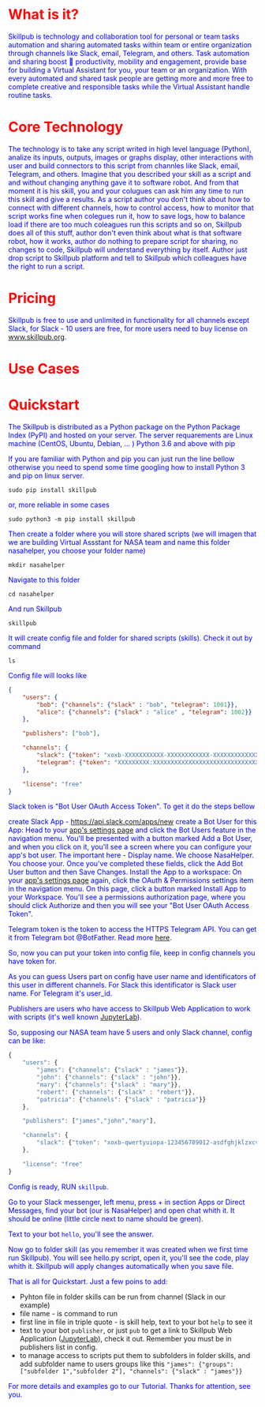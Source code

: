 <style
  type="text/css">
h1 {color:red;}

p {color:blue;}
</style>

# What is it?

Skillpub is technology and collaboration tool for personal or team tasks automation and sharing automated tasks within team or entire organization through channels like Slack, email, Telegram, and others. Task automation and sharing boost :rocket: productivity, mobility and engagement, provide base for building a Virtual Assistant for you, your team or an organization. With every automated and shared task people are getting more and more free to complete creative and responsible tasks while the Virtual Assistant handle routine tasks.    

#  Core Technology 

The technology is to take any script writed in high level language (Python), analize its inputs, outputs, images or graphs display, other interactions with user and build connectors to this script from channles like Slack, email, Telegram, and others. Imagine that you described your skill as a script and and without changing anything gave it to software robot. And from that moment it is his skill, you and your colugues can ask him any time to run this skill and give a results.
As a script author you don't think about how to connect with different channels, how to control access, how to monitor that script works fine when colegues run it, how to save logs, how to balance load if there are too much coleagues run this scripts and so on, Skillpub does all of this stuff, author don't even think about what is that software robot, how it works, author do nothing to prepare script for sharing, no changes to code, Skillpub will understand everything by itself. Author just drop script to Skillpub platform and tell to Skillpub which colleagues have the right to run a script.

# Pricing

Skillpub is free to use and unlimited in functionality for all channels except Slack, for Slack - 10 users are free, for more users need to buy license on www.skillpub.org.

# Use Cases


# Quickstart

The Skillpub is distributed as a Python package on the Python Package Index (PyPI) and hosted on your server. 
The server requarements are 
  Linux machine (CentOS, Ubuntu, Debian, ... )
  Python 3.6 and above with pip

If you are familiar with Python and pip you can just run the line bellow otherwise you need to spend some time googling how to install Python 3 and pip on linux server.
```
sudo pip install skillpub
```
or, more reliable in some cases
```
sudo python3 -m pip install skillpub
```
Then create a folder where you will store shared scripts (we will imagen that we are building Virtual Assstant for NASA team and name this folder nasahelper, you choose your folder name)
```
mkdir nasahelper
```
Navigate to this folder
```
cd nasahelper
```
And run Skillpub
```
skillpub
```
It will create config file and folder for shared scripts (skills).
Check it out by command
```
ls
```
Config file will looks like 

```json
{
    "users": {
        "bob": {"channels": {"slack" : "bob", "telegram": 1001}},
        "alice": {"channels": {"slack" : "alice" , "telegram": 1002}}
    },

    "publishers": ["bob"],

    "channels": {
        "slack": {"token": "xoxb-XXXXXXXXXXX-XXXXXXXXXXXX-XXXXXXXXXXXXXXXXXXXXXX"},
        "telegram": {"token": "XXXXXXXXX:XXXXXXXXXXXXXXXXXXXXXXXXXXXXXXXXXXX"}
    },

    "license": "free"
}
```
Slack token is "Bot User OAuth Access Token". To get it do the steps bellow

create Slack App - https://api.slack.com/apps/new 
create a Bot User for this App:
  Head to your [app's settings page](https://api.slack.com/apps) and click the Bot Users feature in the navigation menu.
  You'll be presented with a button marked Add a Bot User, and when you click on it, you'll see a screen where you can configure your app's bot user.
  The important here - Display name. We choose NasaHelper. You choose your.
  Once you've completed these fields, click the Add Bot User button and then Save Changes.
Install the App to a workspace:
  On your [app's settings page](https://api.slack.com/apps) again, click the OAuth & Permissions settings item in the navigation menu.
  On this page, click a button marked Install App to your Workspace.
  You'll see a permissions authorization page, where you should click Authorize and then you will see your "Bot User OAuth Access Token".

Telegram token is the token to access the HTTPS Telegram API. 
You can get it from Telegram bot @BotFather. Read more [here](https://core.telegram.org/bots).

So, now you can put your token into config file, keep in config channels you have token for.

As you can guess Users part on config have user name and identificators of this user in different channels.
For Slack this identificator is Slack user name. For Telegram it's user_id. 

Publishers are users who have access to Skillpub Web Application to work with scripts (it's well known [JupyterLab](https://jupyterlab.readthedocs.io)).

So, supposing our NASA team have 5 users and only Slack channel, config can be like:

```js
{
    "users": {
        "james": {"channels": {"slack" : "james"}},
        "john": {"channels": {"slack" : "john"}},
        "mary": {"channels": {"slack" : "mary"}},
        "robert": {"channels": {"slack" : "robert"}},
        "patricia": {"channels": {"slack" : "patricia"}}
    },

    "publishers": ["james","john","mary"],

    "channels": {
        "slack": {"token": "xoxb-qwertyuiopa-123456789012-asdfghjklzxcvbnm123456"}
    },

    "license": "free"
}
```
Config is ready, RUN ```skillpub```.

Go to your Slack messenger, left menu, press + in section Apps or Direct Messages, find your bot (our is NasaHelper) and open chat whith it. It should be online (little circle next to name should be green).

Text to your bot ```hello```, you'll see the answer.

Now go to folder skill (as you remember it was created when we first time run Skillpub).
You will see hello.py script, open it, you'll see the code, play whith it. Skillpub will apply changes automatically when you save file.

That is all for Quickstart. Just a few poins to add:
 - Pyhton file in folder skills can be run from channel (Slack in our example)
 - file name - is command to run
 - first line in file in triple quote - is skill help, text to your bot ```help``` to see it
 - text to your bot ```publisher```, or just ```pub``` to get a link to Skillpub Web Application ([JupyterLab](https://jupyterlab.readthedocs.io)), check it out. Remember you must be in publishers list in config.  
 - to manage access to scripts put them to subfolders in folder skills, and add subfolder name to users groups like this ```"james": {"groups":["subfolder 1","subfolder 2"], "channels": {"slack" : "james"}}```
 
For more details and examples go to our Tutorial. Thanks for attention, see you.

